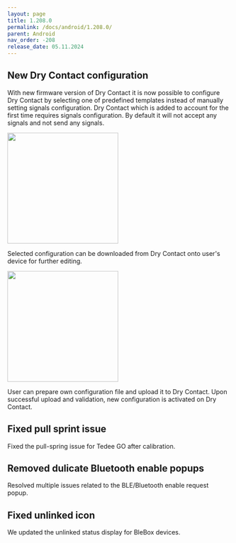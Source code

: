 ```yaml
---
layout: page
title: 1.208.0
permalink: /docs/android/1.208.0/
parent: Android
nav_order: -208
release_date: 05.11.2024
---
```


## New Dry Contact configuration

With new firmware version of Dry Contact it is now possible to configure Dry Contact by selecting one of predefined templates instead of manually setting signals configuration.
Dry Contact which is added to account for the first time requires signals configuration. By default it will not accept any signals and not send any signals.

<img src="/tedee-release-notes/docs/android/assets/1.128.0_no_config.png" width="250">

Selected configuration can be downloaded from Dry Contact onto user's device for further editing.

<img src="/tedee-release-notes/docs/android/assets/1.128.0_share.png" width="250">

User can prepare own configuration file and upload it to Dry Contact. Upon successful upload and validation, new configuration is activated on Dry Contact.

## Fixed pull sprint issue

Fixed the pull-spring issue for Tedee GO after calibration. 

## Removed dulicate Bluetooth enable popups

Resolved multiple issues related to the BLE/Bluetooth enable request popup. 

## Fixed unlinked icon 

We updated the unlinked status display for BleBox devices. 
